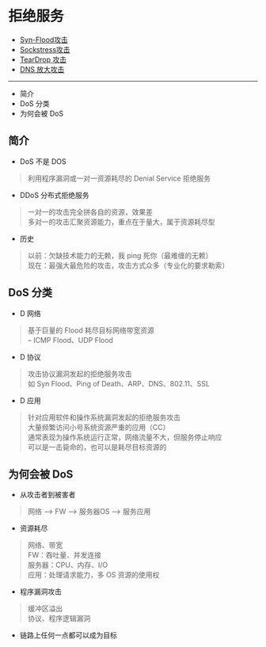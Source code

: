 
# 拒绝服务

* [Syn-Flood攻击](./[11-1]--Syn-Flood攻击.md)
* [Sockstress攻击](./[11-2]--Sockstress攻击.md)
* [TearDrop 攻击](./[11-3]--TearDrop攻击.md)
* [DNS 放大攻击](./[11-4]--DNS放大攻击.md)
---
* 简介
* DoS 分类
* 为何会被 DoS

## 简介
* DoS 不是 DOS
> 利用程序漏洞或一对一资源耗尽的 Denial Service 拒绝服务

* DDoS 分布式拒绝服务
> 一对一的攻击完全拼各自的资源，效果差  
  多对一的攻击汇聚资源能力，重点在于量大，属于资源耗尽型  

* 历史
> 以前：欠缺技术能力的无赖，我 ping 死你（最难缠的无赖）  
> 现在：最强大最危险的攻击，攻击方式众多（专业化的要求勒索）


## DoS 分类
* D 网络
> 基于巨量的 Flood 耗尽目标网络带宽资源  
> – ICMP Flood、UDP Flood

* D 协议
> 攻击协议漏洞发起的拒绝服务攻击  
> 如 Syn Flood、Ping of Death、ARP、DNS、802.11、SSL
  
* D 应用
> 针对应用软件和操作系统漏洞发起的拒绝服务攻击   
  大量频繁访问小号系统资源严重的应用（CC）  
  通常表现为操作系统运行正常，网络流量不大，但服务停止响应   
  可以是一击毙命的，也可以是耗尽目标资源的  

## 为何会被 DoS
* 从攻击者到被害者
> 网络 --> FW --> 服务器OS --> 服务应用

* 资源耗尽
> 网络、带宽  
  FW：吞吐量、并发连接  
  服务器：CPU、内存、I/O  
  应用：处理请求能力，多 OS 资源的使用权    

* 程序漏洞攻击
> 缓冲区溢出  
  协议、程序逻辑漏洞  


* 链路上任何一点都可以成为目标

